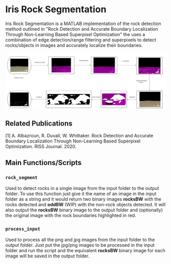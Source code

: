 # Iris Rock Segmentation
Iris Rock Segmentation is a MATLAB implementation of the rock detection method outlined in "Rock Detection and Accurate Boundary Localization Through Non-Learning Based Superpixel Optimization" the uses a combination of edge detection/range filtering and superpixels to detect rocks/objects in images and accurately localize their boundaries.

![alt text](https://github.com/Ali-7800/Iris-Rock-Segmentation/blob/main/viz/diagram.PNG "Block Diagram")

## Related Publications
[1] A. Albazroun, R. Duvall, W. Whittaker. Rock Detection and Accurate Boundary Localization Through Non-Learning Based Superpixel Optimization. RISS Journal. 2020.

## Main Functions/Scripts

### ```rock_segment```
Used to detect rocks in a single image from the input folder to the output folder. To use this function just give it the name of an image in the input folder as a string and it would return two binary images **rocksBW** with the rocks detected and **oddBW** (WIP) with the non-rock objects detected. It will also output the **rocksBW** binary image to the output folder and (optionally) the original image with the rock boundaries highlighted in red.

### ```process_input```
Used to process all the png and jpg images from the input folder to the output folder. Just put the jpg/png images to be processed in the input folder and run the script and the equivalent **rocksBW** binary image for each image will be saved in the output folder.











